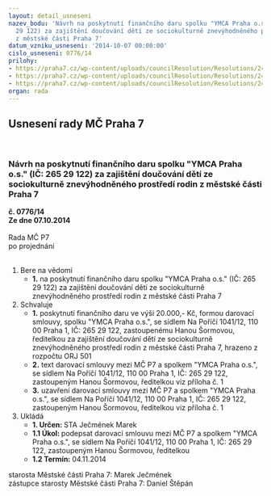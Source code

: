 ```yaml
---
layout: detail_usneseni
nazev_bodu: 'Návrh na poskytnutí finančního daru spolku "YMCA Praha o.s." (IČ: 265
  29 122) za zajištění doučování dětí ze sociokulturně znevýhodněného prostředí rodin
  z městské části Praha 7'
datum_vzniku_usneseni: '2014-10-07 00:00:00'
cislo_usneseni: 0776/14
prilohy:
- https://praha7.cz/wp-content/uploads/councilResolution/Resolutions/24605/46-14-darovac%c3%ad_smlouva_ymca_dou%c4%8dov%c3%a1n%c3%ad_-_%c5%99%c3%adjen_2014_-_final.doc
- https://praha7.cz/wp-content/uploads/councilResolution/Resolutions/24605/46-14-ymca_-_zpr%c3%a1va_z_dou%c4%8dov%c3%a1n%c3%ad.pdf
- https://praha7.cz/wp-content/uploads/councilResolution/Resolutions/24605/46-14-sr_ymca_dar_doucovani.pdf
organ: rada
---
```

<div id="ucUsn_pList" class="usn">
	<span><h2>Usnesení rady MČ Praha 7 </h2>
<br></span><div class="standBody">
<span><h3>Návrh na poskytnutí finančního daru spolku "YMCA Praha o.s." (IČ: 265 29 122) za zajištění doučování dětí ze sociokulturně znevýhodněného prostředí rodin z městské části Praha 7</h3></span><div class="center">
		<strong>č. 0776/14</strong><br>
	</div>
<div class="center">
		<strong>Ze dne 07.10.2014</strong><br><br>
	</div>Rada MČ P7<br> po projednání<br><br><ol>
<li>Bere na vědomí<ul><li>
<strong>1.</strong> na poskytnutí finančního daru spolku "YMCA Praha o.s." (IČ: 265 29 122) za zajištění doučování dětí ze sociokulturně znevýhodněného prostředí rodin z městské části Praha 7</li></ul>
</li>
<li>Schvaluje<ul>
<li>
<strong>1.</strong> poskytnutí finančního daru ve výši 20.000,- Kč, formou darovací smlouvy, spolku "YMCA Praha o.s.", se sídlem Na Poříčí 1041/12, 110 00 Praha 1, IČ: 265 29 122, zastoupenému Hanou Šormovou, ředitelkou za zajištění doučování dětí ze sociokulturně znevýhodněného prostředí rodin z městské části Praha 7, hrazeno z rozpočtu ORJ 501</li>
<li>
<strong>2.</strong> text darovací smlouvy mezi MČ P7 a spolkem "YMCA Praha o.s.", se sídlem Na Poříčí 1041/12, 110 00 Praha 1, IČ: 265 29 122, zastoupeným Hanou Šormovou, ředitelkou viz příloha č. 1</li>
<li>
<strong>3.</strong> uzavření darovací smlouvy mezi MČ P7 a spolkem "YMCA Praha o.s.", se sídlem Na Poříčí 1041/12, 110 00 Praha 1, IČ: 265 29 122, zastoupeným Hanou Šormovou, ředitelkou viz příloha č. 1       </li>
</ul>
</li>
<li>Ukládá<ul>
<li>
<strong>1. Určen: </strong>STA Ječmének Marek</li>
<li>
<strong>1.1 Úkol: </strong>podepsat darovací smlouvu mezi MČ P7 a spolkem "YMCA Praha o.s.",  se sídlem Na Poříčí 1041/12, 110 00 Praha 1, IČ: 265 29 122, zastoupeným Hanou Šormovou, ředitelkou </li>
<li>
<strong>1.2 Termín: </strong>04.11.2014</li>
</ul>
</li>
</ol>starosta Městské části Praha 7: Marek Ječmének<br>zástupce starosty Městské části Praha 7: Daniel Štěpán 
</div>
</div>